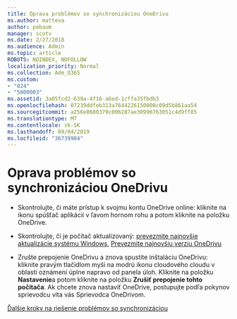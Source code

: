 ```yaml
---
title: Oprava problémov so synchronizáciou OneDrivu
ms.author: matteva
author: pebaum
manager: scotv
ms.date: 2/27/2018
ms.audience: Admin
ms.topic: article
ROBOTS: NOINDEX, NOFOLLOW
localization_priority: Normal
ms.collection: Adm_O365
ms.custom:
- "824"
- "5800003"
ms.assetid: 3a05fcd2-639a-4f16-a6ed-1cffa35fbdb3
ms.openlocfilehash: 07239ddfeb313a7644226150000c09d5b861aa54
ms.sourcegitcommit: a256e8680379c006287ae30996763051c4d9ff85
ms.translationtype: MT
ms.contentlocale: sk-SK
ms.lasthandoff: 09/04/2019
ms.locfileid: "36739904"
---
```

# <a name="fix-onedrive-sync-problems"></a>Oprava problémov so synchronizáciou OneDrivu

- Skontrolujte, či máte prístup k svojmu kontu OneDrive online: kliknite na ikonu spúšťač aplikácií v ľavom hornom rohu a potom kliknite na položku OneDrive.
    
- Skontrolujte, či je počítač aktualizovaný: [prevezmite najnovšie aktualizácie systému Windows](http://go.microsoft.com/fwlink/p/?LinkId=825773), [Prevezmite najnovšiu verziu OneDrivu](https://go.microsoft.com/fwlink/p/?linkid=844652)
    
- Zrušte prepojenie OneDrivu a znova spustite inštaláciu OneDrivu: kliknite pravým tlačidlom myši na modrú ikonu cloudového cloudu v oblasti oznámení úplne napravo od panela úloh. Kliknite na položku **Nastavenie**a potom kliknite na položku **Zrušiť prepojenie tohto počítača**. Ak chcete znova nastaviť OneDrive, postupujte podľa pokynov sprievodcu víta vás Sprievodca OneDrivom.
    
[Ďalšie kroky na riešenie problémov so synchronizáciou](https://support.office.com/article/fix-onedrive-for-business-sync-problems-207e983e-146d-404c-a994-672ef29e1f90)
  

